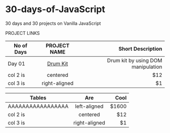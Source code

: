 # 30-days-of-JavaScript
30 days and 30 projects on Vanilla JavaScript

PROJECT LINKS

|  No of Days   |     PROJECT NAME                                            |Short Description                  |
|---------------|:-----------------------------------------------------------:|----------------------------------:|
| Day 01        |  [Drum Kit](https://gifted-jsdrumkit-amangupta.netlify.app/)|Drum kit by using DOM manipulation |
| col 2 is      |    centered                                                 |$12                                |
| col 3 is      | right-aligned                                               |$1                                 |

| Tables                    |      Are                            |  Cool |
|---------------------------|:-----------------------------------:|------:|
|  AAAAAAAAAAAAAAAAA        |  left-aligned                       | $1600 |
| col 2 is                  |    centered                         |   $12 |
| col 3 is                  | right-aligned                       |    $1 |
    
